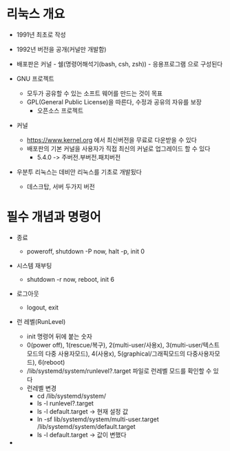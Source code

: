 # 리눅스 개요
- 1991년 최초로 작성
- 1992년 버전을 공개(커널만 개발함)
- 배포판은 커널 - 쉘(명령어해석기(bash, csh, zsh)) - 응용프로그램 으로 구성된다

- GNU 프로젝트
	- 모두가 공유할 수 있는 소프트 웨어를 만드는 것이 목표
	- GPL(General Public License)을 따른다, 수정과 공유의 자유를 보장
		- 오픈소스 프로젝트

- 커널
	- https://www.kernel.org 에서 최신버전을 무료로 다운받을 수 있다
	- 배포판의 기본 커널을 사용자가 직접 최신의 커널로 업그레이드 할 수 있다
		- 5.4.0 ->  주버전.부버전.패치버전

- 우분투 리눅스는 데비안 리눅스를 기초로 개발됬다
	- 데스크탑, 서버 두가지 버전

# 필수 개념과 명령어
- 종료
	- poweroff, shutdown -P now, halt -p, init 0

- 시스템 재부팅
	- shutdown -r now, reboot, init 6

- 로그아웃
	- logout, exit

- 런 레벨(RunLevel)
	- init 명령어 뒤에 붙는 숫자
	- 0(power off), 1(rescue/복구), 2(multi-user/사용x), 3(multi-user/텍스트모드의 다중 사용자모드), 4(사용x), 5(graphical/그래픽모드의 다중사용자모드), 6(reboot)
	- /lib/systemd/system/runlevel?.target 파일로 런레벨 모드를 확인할 수 있다
	- 런레벨 변경
		- cd /lib/systemd/system/
		- ls -l runlevel?.target
		- ls -l default.target  -> 현재 설정 값
		- ln -sf lib/systemd/system/multi-user.target /lib/systemd/system/default.target
		- ls -l default.target 	-> 값이 변했다

-


